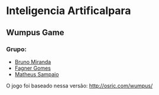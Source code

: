 # Inteligencia Artificalpara 
## Wumpus Game

### Grupo:
- [Bruno Miranda](https://github.com/brunomb)
- [Fagner Gomes](https://github.com/fagnerng)
- [Matheus Sampaio](https://github.com/matheussampaio)

O jogo foi baseado nessa versão: http://osric.com/wumpus/
